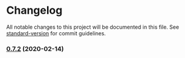 # Changelog

All notable changes to this project will be documented in this file. See [standard-version](https://github.com/conventional-changelog/standard-version) for commit guidelines.

### [0.7.2](https://github.com/renproject/ren-js/compare/v0.7.1...v0.7.2) (2020-02-14)
